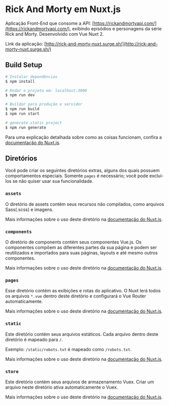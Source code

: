 # Rick And Morty em Nuxt.js

Aplicação Front-End que consome a API: [https://rickandmortyapi.com/](https://rickandmortyapi.com/), exibindo episódios e personagens da série Rick and Morty.
Desenvolvido com Vue Nuxt 2.

Link da aplicação: [http://rick-and-morty-nuxt.surge.sh/](http://rick-and-morty-nuxt.surge.sh/)

## Build Setup

```bash
# Instalar dependências
$ npm install

# Rodar o projeto em: localhost:3000
$ npm run dev

# Buildar para produção e servidor
$ npm run build
$ npm run start

# generate static project
$ npm run generate
```

Para uma explicação detalhada sobre como as coisas funcionam, confira a [documentação do Nuxt.js](https://nuxtjs.org).

## Diretórios 

Você pode criar os seguintes diretórios extras, alguns dos quais possuem comportamentos especiais. Somente `pages` é necessário; você pode excluí-los se não quiser usar sua funcionalidade.

### `assets`

O diretório de assets contém seus recursos não compilados, como arquivos Sass(.scss) e imagens.

Mais informações sobre o uso deste diretório na [documentação do Nuxt.js](https://nuxtjs.org/docs/2.x/directory-structure/assets).

### `components`

O diretório de components contém seus componentes Vue.js. Os componentes compõem as diferentes partes da sua página e podem ser reutilizados e importados para suas páginas, layouts e até mesmo outros componentes.

Mais informações sobre o uso deste diretório na [documentação do Nuxt.js](https://nuxtjs.org/docs/2.x/directory-structure/components).

### `pages`

Esse diretório contém as exibições e rotas do aplicativo. O Nuxt lerá todos os arquivos `*.vue` dentro deste diretório e configurará o Vue Router automaticamente.

Mais informações sobre o uso deste diretório na [documentação do Nuxt.js](https://nuxtjs.org/docs/2.x/get-started/routing).

### `static`

Este diretório contém seus arquivos estáticos. Cada arquivo dentro deste diretório é mapeado para `/`.

Exemplo: `/static/robots.txt` é mapeado como `/robots.txt`.

Mais informações sobre o uso deste diretório na [documentação do Nuxt.js](https://nuxtjs.org/docs/2.x/directory-structure/static).

### `store`

Este diretório contém seus arquivos de armazenamento Vuex. Criar um arquivo neste diretório ativa automaticamente o Vuex.

Mais informações sobre o uso deste diretório na [documentação do Nuxt.js](https://nuxtjs.org/docs/2.x/directory-structure/store).
